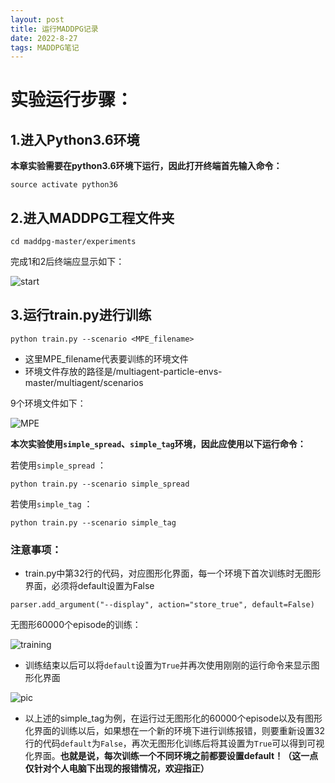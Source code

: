 ```yaml
---
layout: post
title: 运行MADDPG记录
date: 2022-8-27 
tags: MADDPG笔记   
---
```


# 实验运行步骤：

## 1.进入Python3.6环境

**本章实验需要在python3.6环境下运行，因此打开终端首先输入命令：**

```
source activate python36
```

## 2.进入MADDPG工程文件夹

```
cd maddpg-master/experiments
```
 完成1和2后终端应显示如下：
 
 ![start](https://effun.xyz/images/MADDPG/start.jpg)

## 3.运行train.py进行训练

```
python train.py --scenario <MPE_filename>
```
* 这里MPE_filename代表要训练的环境文件
* 环境文件存放的路径是/multiagent-particle-envs-master/multiagent/scenarios

9个环境文件如下：

![MPE](https://effun.xyz/images/MADDPG/MPE.jpg)
  
**本次实验使用`simple_spread`、`simple_tag`环境，因此应使用以下运行命令：**

若使用`simple_spread` ：
```
python train.py --scenario simple_spread
```
若使用`simple_tag` ：
```
python train.py --scenario simple_tag
```
### 注意事项：
* train.py中第32行的代码，对应图形化界面，每一个环境下首次训练时无图形界面，必须将default设置为False
  
 ```
 parser.add_argument("--display", action="store_true", default=False)
 ```
无图形60000个episode的训练：

![training](https://effun.xyz/images/MADDPG/training.jpg)

 * 训练结束以后可以将`default`设置为`True`并再次使用刚刚的运行命令来显示图形化界面

![pic](https://effun.xyz/images/MADDPG/pic.jpg)

* 以上述的simple_tag为例，在运行过无图形化的60000个episode以及有图形化界面的训练以后，如果想在一个新的环境下进行训练报错，则要重新设置32行的代码`default`为`False`，再次无图形化训练后将其设置为`True`可以得到可视化界面。**也就是说，每次训练一个不同环境之前都要设置default！（这一点仅针对个人电脑下出现的报错情况，欢迎指正）**
